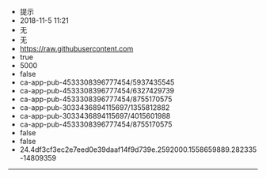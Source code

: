 - 提示
- 2018-11-5 11:21
- 无
- 无
- https://raw.githubusercontent.com
- true
- 5000
- false
- ca-app-pub-4533308396777454/5937435545
- ca-app-pub-4533308396777454/6327429739
- ca-app-pub-4533308396777454/8755170575
- ca-app-pub-3033436894115697/1355812882
- ca-app-pub-3033436894115697/4015601988
- ca-app-pub-4533308396777454/8755170575
- false
- false
- 24.4df3cf3ec2e7eed0e39daaf14f9d739e.2592000.1558659889.282335-14809359
---

